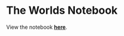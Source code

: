 # The Worlds Notebook
View the notebook **[here](https://github.com/kornls/TheWorldsNotebook/wiki)**.
